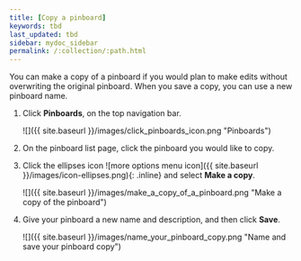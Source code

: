 ```yaml
---
title: [Copy a pinboard]
keywords: tbd
last_updated: tbd
sidebar: mydoc_sidebar
permalink: /:collection/:path.html
---
```

You can make a copy of a pinboard if you would plan to make edits without overwriting the original pinboard.  When you save a copy, you can use a new pinboard name.

1. Click **Pinboards**, on the top navigation bar.

     ![]({{ site.baseurl }}/images/click_pinboards_icon.png "Pinboards")

2. On the pinboard list page, click the pinboard you would like to copy.
3. Click the ellipses icon ![more options menu icon]({{ site.baseurl }}/images/icon-ellipses.png){: .inline} and select **Make a copy**.

     ![]({{ site.baseurl }}/images/make_a_copy_of_a_pinboard.png "Make a copy of the pinboard")

4. Give your pinboard a new name and description, and then click **Save**.

     ![]({{ site.baseurl }}/images/name_your_pinboard_copy.png "Name and save your pinboard copy")
